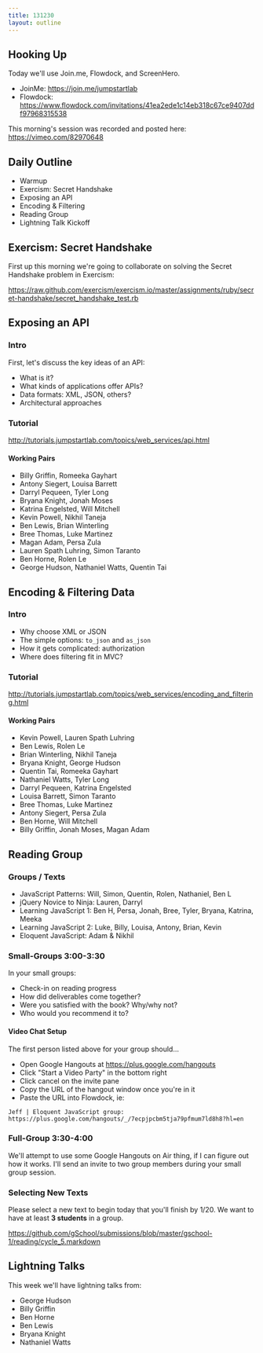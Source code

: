 ```yaml
---
title: 131230
layout: outline
---
```


## Hooking Up

Today we'll use Join.me, Flowdock, and ScreenHero.

* JoinMe: https://join.me/jumpstartlab
* Flowdock: https://www.flowdock.com/invitations/41ea2ede1c14eb318c67ce9407ddf97968315538

This morning's session was recorded and posted here: https://vimeo.com/82970648

## Daily Outline

* Warmup
* Exercism: Secret Handshake
* Exposing an API
* Encoding & Filtering
* Reading Group
* Lightning Talk Kickoff

## Exercism: Secret Handshake

First up this morning we're going to collaborate on solving the Secret Handshake problem in Exercism:

https://raw.github.com/exercism/exercism.io/master/assignments/ruby/secret-handshake/secret_handshake_test.rb

## Exposing an API

### Intro

First, let's discuss the key ideas of an API:

* What is it?
* What kinds of applications offer APIs?
* Data formats: XML, JSON, others?
* Architectural approaches

### Tutorial

http://tutorials.jumpstartlab.com/topics/web_services/api.html

#### Working Pairs

* Billy Griffin, Romeeka Gayhart
* Antony Siegert, Louisa Barrett
* Darryl Pequeen, Tyler Long
* Bryana Knight, Jonah Moses
* Katrina Engelsted, Will Mitchell
* Kevin Powell, Nikhil Taneja
* Ben Lewis, Brian Winterling
* Bree Thomas, Luke Martinez
* Magan Adam, Persa Zula
* Lauren Spath Luhring, Simon Taranto
* Ben Horne, Rolen Le
* George Hudson, Nathaniel Watts, Quentin Tai

## Encoding & Filtering Data

### Intro

* Why choose XML or JSON
* The simple options: `to_json` and `as_json`
* How it gets complicated: authorization
* Where does filtering fit in MVC?

### Tutorial

http://tutorials.jumpstartlab.com/topics/web_services/encoding_and_filtering.html

#### Working Pairs

* Kevin Powell, Lauren Spath Luhring
* Ben Lewis, Rolen Le
* Brian Winterling, Nikhil Taneja
* Bryana Knight, George Hudson
* Quentin Tai, Romeeka Gayhart
* Nathaniel Watts, Tyler Long
* Darryl Pequeen, Katrina Engelsted
* Louisa Barrett, Simon Taranto
* Bree Thomas, Luke Martinez
* Antony Siegert, Persa Zula
* Ben Horne, Will Mitchell
* Billy Griffin, Jonah Moses, Magan Adam

## Reading Group

### Groups / Texts

* JavaScript Patterns: Will, Simon, Quentin, Rolen, Nathaniel, Ben L
* jQuery Novice to Ninja: Lauren, Darryl
* Learning JavaScript 1: Ben H, Persa, Jonah, Bree, Tyler, Bryana, Katrina, Meeka
* Learning JavaScript 2: Luke, Billy, Louisa, Antony, Brian, Kevin
* Eloquent JavaScript: Adam & Nikhil

### Small-Groups 3:00-3:30

In your small groups:

* Check-in on reading progress
* How did deliverables come together?
* Were you satisfied with the book? Why/why not?
* Who would you recommend it to?

#### Video Chat Setup

The first person listed above for your group should...

* Open Google Hangouts at https://plus.google.com/hangouts
* Click "Start a Video Party" in the bottom right
* Click cancel on the invite pane
* Copy the URL of the hangout window once you're in it
* Paste the URL into Flowdock, ie:

```plain
Jeff | Eloquent JavaScript group: https://plus.google.com/hangouts/_/7ecpjpcbm5tja79pfmum7ld8h8?hl=en
```

### Full-Group 3:30-4:00

We'll attempt to use some Google Hangouts on Air thing, if I can figure out how it works. I'll send an invite to two group members during your small group session.

### Selecting New Texts

Please select a new text to begin today that you'll finish by 1/20. We want to have at least **3 students** in a group.

https://github.com/gSchool/submissions/blob/master/gschool-1/reading/cycle_5.markdown

## Lightning Talks

This week we'll have lightning talks from:

* George Hudson
* Billy Griffin
* Ben Horne
* Ben Lewis
* Bryana Knight
* Nathaniel Watts